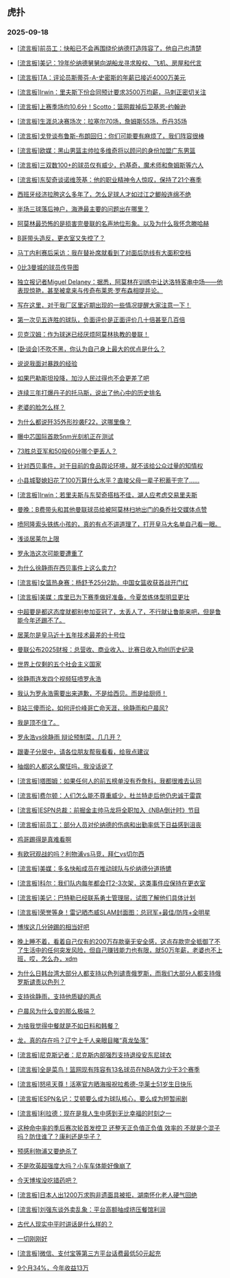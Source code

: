 ## 虎扑 
### 2025-09-18

+ [[流言板]前员工：快船已不会再围绕伦纳德打造阵容了，他自己也清楚](https://bbs.hupu.com/634849645.html)

+ [[流言板]美记：19年伦纳德舅舅向湖船龙寻求股权、飞机、房屋和代言](https://bbs.hupu.com/634849553.html)

+ [[流言板]TA：评论员斯蒂芬-A-史密斯的年薪已接近4000万美元](https://bbs.hupu.com/634849338.html)

+ [[流言板]Irwin：里夫斯下份合同预计要求3500万均薪，马刺正密切关注](https://bbs.hupu.com/634849981.html)

+ [[流言板]上赛季场均10.6分！Scotto：篮网裁掉后卫基恩-约翰逊](https://bbs.hupu.com/634849492.html)

+ [[流言板]生涯总决赛场次：拉塞尔70场，詹姆斯55场，乔丹35场](https://bbs.hupu.com/634848394.html)

+ [[流言板]戈登谈布鲁斯-布朗回归：你们可能要有麻烦了，我们阵容很棒](https://bbs.hupu.com/634849107.html)

+ [[流言板]欧媒：黑山男篮主帅拉多维奇将以顾问的身份加盟广东男篮](https://bbs.hupu.com/634847293.html)

+ [[流言板]三双数100+的球员仅有威少，约基奇，魔术师和詹姆斯等六人](https://bbs.hupu.com/634848715.html)

+ [[流言板]东契奇谈诺维茨基：他的职业精神令人惊叹，保持了21个赛季](https://bbs.hupu.com/634849589.html)

+ [西班牙经济拉胯这么多年了，怎么足球人才如过江之鲫般连绵不绝](https://bbs.hupu.com/634844467.html)

+ [半场三球落后神户，海港最主要的问题出在哪里？](https://bbs.hupu.com/634848837.html)

+ [阿莫林最恐怖的是损害完曼联的名声地位形象。以及为什么我怀念滕哈赫](https://bbs.hupu.com/634846526.html)

+ [B哥带头造反，更衣室又失控了？](https://bbs.hupu.com/634844715.html)

+ [马丁内利赛后采访：我在替补席就看到了对面后防线有大面积空档](https://bbs.hupu.com/634844098.html)

+ [0比3曼城的球员传导图](https://bbs.hupu.com/634844044.html)

+ [独立报记者Miguel Delaney：据悉，阿莫林在训练中让达洛特客串中场——他表现惊艳，甚至被拿来与传奇布莱恩·罗布森相提并论。](https://bbs.hupu.com/634845577.html)

+ [写在这里，对于我厂区里近期出现的一些情况提醒大家注意一下！](https://bbs.hupu.com/634846411.html)

+ [第一次见五连胜的球队，负面评价是正面评价几十倍甚至几百倍](https://bbs.hupu.com/634848670.html)

+ [贝克汉姆：作为球迷已经厌烦阿莫林执教的曼联！](https://bbs.hupu.com/634845206.html)

+ [[卧谈会]不吹不黑，你认为自己身上最大的优点是什么？](https://bbs.hupu.com/634848647.html)

+ [说说我面对暴跌的经验](https://bbs.hupu.com/634847532.html)

+ [如果巴勒斯坦投降，加沙人民过得也不会更差了吧](https://bbs.hupu.com/634848474.html)

+ [连续三年打爆丹子的托马斯，说出了他心中的历史排名](https://bbs.hupu.com/634848107.html)

+ [老婆的脸怎么样？](https://bbs.hupu.com/634847381.html)

+ [为什么都说歼35外形抄袭F22，这哪里像？](https://bbs.hupu.com/634848159.html)

+ [曝中芯国际首款5nm光刻机正在测试](https://bbs.hupu.com/634848659.html)

+ [73胜总亚军和50投60分哪个更丢人？](https://bbs.hupu.com/634847057.html)

+ [针对西贝事件，对于目前的食品舆论环境，就不该给公众过量的知情权](https://bbs.hupu.com/634848655.html)

+ [小县城娶媳妇花了100万算什么水平？直接父母一辈子积蓄干完了……](https://bbs.hupu.com/634848315.html)

+ [[流言板]Irwin：若里夫斯与东契奇搭档不佳，湖人应考虑交易里夫斯](https://bbs.hupu.com/634850082.html)

+ [曼晚：B费带头和其他曼联球员给被阿莫林扫地出门的桑乔社交媒体点赞](https://bbs.hupu.com/634848497.html)

+ [喷阿隆索头铁练小孩的，真的有点不讲道理了，打开皇马大名单自己看一眼。](https://bbs.hupu.com/634844376.html)

+ [浅谈居莱尔上限](https://bbs.hupu.com/634845271.html)

+ [罗永浩这次可能要遭重了](https://bbs.hupu.com/634849709.html)

+ [为什么徐静雨在西贝事件上这么卖力?](https://bbs.hupu.com/634849670.html)

+ [[流言板]女篮热身赛：杨舒予25分2助，中国女篮收获首战开门红](https://bbs.hupu.com/634848863.html)

+ [[流言板]美媒：库里已为下赛季做好准备，今夏苦练体型明显更壮](https://bbs.hupu.com/634849218.html)

+ [中超要是都这态度就都别参加亚冠了，太丢人了，不行就让鲁能来吧，但是鲁能今年还踢不了。](https://bbs.hupu.com/634848616.html)

+ [居莱尔是皇马近十五年技术最差的十号位](https://bbs.hupu.com/634847715.html)

+ [曼联公布2025财报：总营收、商业收入、比赛日收入均创历史纪录](https://bbs.hupu.com/634847592.html)

+ [世界上仅剩的五个社会主义国家](https://bbs.hupu.com/634849484.html)

+ [徐静雨连发四个视频狂喷罗永浩](https://bbs.hupu.com/634850739.html)

+ [我认为罗永浩需要出来道歉，不是给西贝。而是给厨师！](https://bbs.hupu.com/634850221.html)

+ [B站三傻而论，如何评价峰哥亡命天涯，徐静雨和户晨风?](https://bbs.hupu.com/634849752.html)

+ [我是顶不住了。](https://bbs.hupu.com/634850597.html)

+ [罗永浩vs徐静雨 辩论预制菜，几几开？](https://bbs.hupu.com/634849613.html)

+ [跟妻子分居中，请各位朋友帮我看看，给我点建议](https://bbs.hupu.com/634849700.html)

+ [抽烟的人都这么魔怔吗，我没话说了](https://bbs.hupu.com/634850093.html)

+ [[流言板]塔图姆：如果任何人的前五榜单没有乔詹科，我都很难去认同](https://bbs.hupu.com/634850774.html)

+ [[流言板]费尔顿：人们怎么能不尊重威少，杜兰特走后他仍忠诚于雷霆](https://bbs.hupu.com/634849951.html)

+ [[流言板]ESPN总裁：前掘金主帅马龙将全职加入《NBA倒计时》节目](https://bbs.hupu.com/634850170.html)

+ [[流言板]前员工：部分人员对伦纳德的伤病和出勤率低下日益感到沮丧](https://bbs.hupu.com/634850156.html)

+ [鸡哥踢得是真难看啊](https://bbs.hupu.com/634851002.html)

+ [有欧冠观战的吗？利物浦vs马竞，拜仁vs切尔西](https://bbs.hupu.com/634850883.html)

+ [[流言板]美媒：多名快船成员在推动球队与伦纳德分道扬镳](https://bbs.hupu.com/634851157.html)

+ [[流言板]科尔：我们队内每年都会打2-3次架，这类事件应保持在更衣室](https://bbs.hupu.com/634851169.html)

+ [[流言板]美记：巴特勒已经联系勇士管理层，试图了解他们具体计划](https://bbs.hupu.com/634850892.html)

+ [[流言板]荣誉等身！雷记晒杰威SLAM封面图：总冠军+最佳/防阵+全明星](https://bbs.hupu.com/634850238.html)

+ [博埃这几分钟踢的相当好吧](https://bbs.hupu.com/634851235.html)

+ [晚上睡不着，看着自己仅有的200万存款毫无安全感，这点存款完全抵御了不了生活中的任何突发风险，但自己赚钱能力也有限，就50万年薪，老婆也不上班，哎，怎么办，xdm](https://bbs.hupu.com/634850296.html)

+ [为什么日韩台湾大部分人都支持以色列谴责俄罗斯，而我们大部分人都支持俄罗斯谴责以色列？](https://bbs.hupu.com/634849945.html)

+ [支持徐静雨，支持他质疑的两点](https://bbs.hupu.com/634850381.html)

+ [户晨风为什么变的那么极端？](https://bbs.hupu.com/634850379.html)

+ [为啥我觉得中餐就是不如日料和韩餐？](https://bbs.hupu.com/634850973.html)

+ [龙，真的存在吗？辽宁上千人亲眼目睹“真龙坠落”](https://bbs.hupu.com/634850000.html)

+ [[流言板]尼克斯记者：尼克斯内部强烈支持退役安东尼球衣](https://bbs.hupu.com/634850789.html)

+ [[流言板]全是菜鸟！篮网现有阵容有13名球员在NBA效力少于3个赛季](https://bbs.hupu.com/634850623.html)

+ [[流言板]怒吼天尊！活塞官方晒海报祝拉希德-华莱士51岁生日快乐](https://bbs.hupu.com/634850470.html)

+ [[流言板]ESPN名记：艾顿要么成为球队核心，要么成为短暂闹剧](https://bbs.hupu.com/634850923.html)

+ [[流言板]利拉德：现在是我人生中感到无比幸福的时刻之一](https://bbs.hupu.com/634850911.html)

+ [这种命中率的季后赛次轮首发控卫 还整天正负值正负值 效率的 不就是个混子吗？防住谁了？康利还是华子？](https://bbs.hupu.com/634850439.html)

+ [预感利物浦又要绝杀了 ](https://bbs.hupu.com/634851332.html)

+ [不是吹英超强度大吗？小车车体能好像崩了](https://bbs.hupu.com/634851316.html)

+ [今天博埃没吃错药吧？](https://bbs.hupu.com/634851420.html)

+ [[流言板]日本人出1200万求购非遗面具被拒，湖南怀化老人硬气回绝](https://bbs.hupu.com/634850679.html)

+ [[流言板]刘强东谈外卖乱象：平台高额抽成挤压餐馆利润](https://bbs.hupu.com/634850564.html)

+ [古代人现实中平时讲话是什么样的？](https://bbs.hupu.com/634850465.html)

+ [一切刚刚好](https://bbs.hupu.com/634850635.html)

+ [[流言板]微信、支付宝等第三方平台话费最低50元起充](https://bbs.hupu.com/634850627.html)

+ [9个月34%，今年收益13万](https://bbs.hupu.com/634850621.html)

